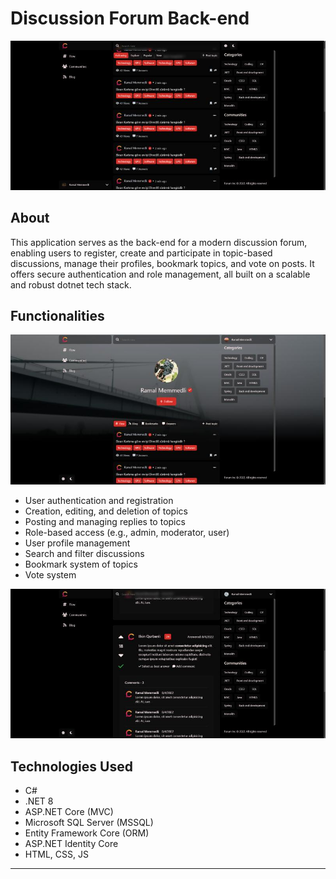 # Discussion Forum Back-end

![Discussion Forum](https://github.com/ramal-memmedli/discussion-forum-back/blob/main/1719372213894.jpg?raw=true)

## About

This application serves as the back-end for a modern discussion forum, enabling users to register, create and participate in topic-based discussions, manage their profiles, bookmark topics, and vote on posts. It offers secure authentication and role management, all built on a scalable and robust dotnet tech stack.

## Functionalities

![User Profile](https://github.com/ramal-memmedli/discussion-forum-back/blob/main/1719367971314.jpg?raw=true)

- User authentication and registration
- Creation, editing, and deletion of topics
- Posting and managing replies to topics
- Role-based access (e.g., admin, moderator, user)
- User profile management
- Search and filter discussions
- Bookmark system of topics
- Vote system

![Topic](https://github.com/ramal-memmedli/discussion-forum-back/blob/main/1719364205174.jpg?raw=true)

## Technologies Used

- C#
- .NET 8
- ASP.NET Core (MVC)
- Microsoft SQL Server (MSSQL)
- Entity Framework Core (ORM)
- ASP.NET Identity Core
- HTML, CSS, JS

---
